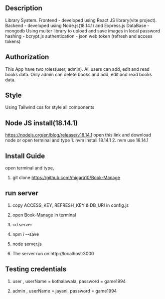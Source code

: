 ## Description
Library System.
Frontend - developed using React JS library(vite project).
Backend - developed using Node.js(18.14.1) and Express.js
DataBase - mongodb
Using multer library to upload and save images in local
password hashing - bcrypt.js
authentication - json web token (refresh and access tokens)


## Authorization
This App have two roles(user, admin).
All users can add, edit and read books data.
Only admin can delete books and add, edit and read books data.

## Style
Using Tailwind css for style all components

## Node JS install(18.14.1)
https://nodejs.org/en/blog/release/v18.14.1 open this link and download node or
open terminal and type 
    1. nvm install 18.14.1
    2. nvm use 18.14.1


## Install Guide
open terminal and type,
 1. git clone https://github.com/migara10/Book-Manage

 ## run server
  1. copy ACCESS_KEY, REFRESH_KEY & DB_URI in config.js
  
  2. open Book-Manage in terminal
  3. cd server
  4. npm i --save
  5. node server.js
  5. The server run on http://localhost:3000


 ## Testing credentials
  1. user ,
     userName = kothalawala,
     password = game1994

  2. admin ,
     userName = jayani,
     password = game1994
   

 


